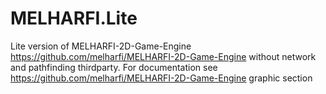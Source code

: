 # MELHARFI.Lite
Lite version of MELHARFI-2D-Game-Engine https://github.com/melharfi/MELHARFI-2D-Game-Engine without network and pathfinding thirdparty.
For documentation see https://github.com/melharfi/MELHARFI-2D-Game-Engine graphic section
